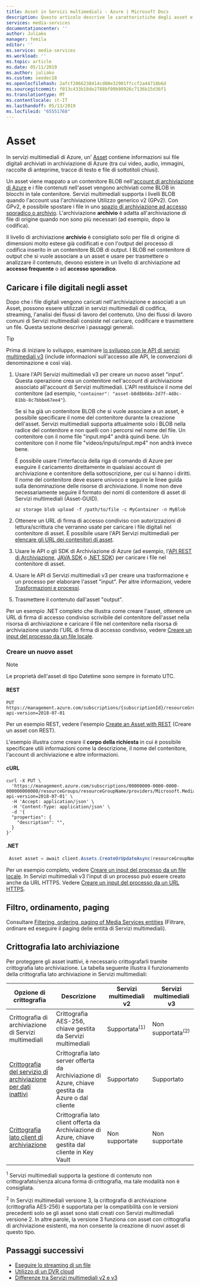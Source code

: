 ```yaml
---
title: Asset in Servizi multimediali - Azure | Microsoft Docs
description: Questo articolo descrive le caratteristiche degli asset e come vengono usati da Servizi multimediali di Azure.
services: media-services
documentationcenter: ''
author: Juliako
manager: femila
editor: ''
ms.service: media-services
ms.workload: ''
ms.topic: article
ms.date: 05/11/2019
ms.author: juliako
ms.custom: seodec18
ms.openlocfilehash: 2afcf2066238414cd08e32901ffccf2a44718b6d
ms.sourcegitcommit: f013c433b18de2788bf09b98926c7136b15d36f1
ms.translationtype: MT
ms.contentlocale: it-IT
ms.lasthandoff: 05/13/2019
ms.locfileid: "65551768"
---
```

# <a name="assets"></a>Asset

In servizi multimediali di Azure, un' [Asset](https://docs.microsoft.com/rest/api/media/assets) contiene informazioni sui file digitali archiviati in archiviazione di Azure (tra cui video, audio, immagini, raccolte di anteprime, tracce di testo e file di sottotitoli chiusi). 

Un asset viene mappato a un contenitore BLOB nell'[account di archiviazione di Azure](storage-account-concept.md) e i file contenuti nell'asset vengono archiviati come BLOB in blocchi in tale contenitore. Servizi multimediali supporta i livelli BLOB quando l'account usa l'archiviazione Utilizzo generico v2 (GPv2). Con GPv2, è possibile spostare i file in uno [spazio di archiviazione ad accesso sporadico o archivio](https://docs.microsoft.com/azure/storage/blobs/storage-blob-storage-tiers). L'archiviazione **archivio** è adatta all'archiviazione di file di origine quando non sono più necessari (ad esempio, dopo la codifica).

Il livello di archiviazione **archivio** è consigliato solo per file di origine di dimensioni molto estese già codificati e con l'output del processo di codifica inserito in un contenitore BLOB di output. I BLOB nel contenitore di output che si vuole associare a un asset e usare per trasmettere o analizzare il contenuto, devono esistere in un livello di archiviazione ad **accesso frequente** o ad **accesso sporadico**.

## <a name="upload-digital-files-into-assets"></a>Caricare i file digitali negli asset

Dopo che i file digitali vengono caricati nell'archiviazione e associati a un Asset, possono essere utilizzati in servizi multimediali di codifica, streaming, l'analisi dei flussi di lavoro del contenuto. Uno dei flussi di lavoro comuni di Servizi multimediali consiste nel caricare, codificare e trasmettere un file. Questa sezione descrive i passaggi generali.

> [!TIP]
> Prima di iniziare lo sviluppo, esaminare [lo sviluppo con le API di servizi multimediali v3](media-services-apis-overview.md) (include informazioni sull'accesso alle API, le convenzioni di denominazione e così via).

1. Usare l'API Servizi multimediali v3 per creare un nuovo asset "input". Questa operazione crea un contenitore nell'account di archiviazione associato all'account di Servizi multimediali. L'API restituisce il nome del contenitore (ad esempio, `"container": "asset-b8d8b68a-2d7f-4d8c-81bb-8c7bbbe67ee4"`).
   
    Se si ha già un contenitore BLOB che si vuole associare a un asset, è possibile specificare il nome del contenitore durante la creazione dell'asset. Servizi multimediali supporta attualmente solo i BLOB nella radice del contenitore e non quelli con i percorsi nel nome del file. Un contenitore con il nome file "input.mp4" andrà quindi bene. Un contenitore con il nome file "videos/inputs/input.mp4" non andrà invece bene.

    È possibile usare l'interfaccia della riga di comando di Azure per eseguire il caricamento direttamente in qualsiasi account di archiviazione e contenitore della sottoscrizione, per cui si hanno i diritti. <br/>Il nome del contenitore deve essere univoco e seguire le linee guida sulla denominazione delle risorse di archiviazione. Il nome non deve necessariamente seguire il formato dei nomi di contenitore di asset di Servizi multimediali (Asset-GUID). 
    
    ```azurecli
    az storage blob upload -f /path/to/file -c MyContainer -n MyBlob
    ```
2. Ottenere un URL di firma di accesso condiviso con autorizzazioni di lettura/scrittura che verranno usate per caricare i file digitali nel contenitore di asset. È possibile usare l'API Servizi multimediali per [elencare gli URL dei contenitori di asset](https://docs.microsoft.com/rest/api/media/assets/listcontainersas).
3. Usare le API o gli SDK di Archiviazione di Azure (ad esempio, l'[API REST di Archiviazione](../../storage/common/storage-rest-api-auth.md), [JAVA SDK](../../storage/blobs/storage-quickstart-blobs-java-v10.md) o [.NET SDK](../../storage/blobs/storage-quickstart-blobs-dotnet.md)) per caricare i file nel contenitore di asset. 
4. Usare le API di Servizi multimediali v3 per creare una trasformazione e un processo per elaborare l'asset "input". Per altre informazioni, vedere [Trasformazioni e processi](transform-concept.md).
5. Trasmettere il contenuto dall'asset "output".

Per un esempio .NET completo che illustra come creare l'asset, ottenere un URL di firma di accesso condiviso scrivibile del contenitore dell'asset nella risorsa di archiviazione e caricare il file nel contenitore nella risorsa di archiviazione usando l'URL di firma di accesso condiviso, vedere [Creare un input del processo da un file locale](job-input-from-local-file-how-to.md).

### <a name="create-a-new-asset"></a>Creare un nuovo asset

> [!NOTE]
> Le proprietà dell'asset di tipo Datetime sono sempre in formato UTC.

#### <a name="rest"></a>REST

```
PUT https://management.azure.com/subscriptions/{subscriptionId}/resourceGroups/{resourceGroupName}/providers/Microsoft.Media/mediaServices/{amsAccountName}/assets/{assetName}?api-version=2018-07-01
```

Per un esempio REST, vedere l'esempio [Create an Asset with REST](https://docs.microsoft.com/rest/api/media/assets/createorupdate#examples) (Creare un asset con REST).

L'esempio illustra come creare il **corpo della richiesta** in cui è possibile specificare utili informazioni come la descrizione, il nome del contenitore, l'account di archiviazione e altre informazioni.

#### <a name="curl"></a>cURL

```cURL
curl -X PUT \
  'https://management.azure.com/subscriptions/00000000-0000-0000-000000000000/resourceGroups/resourceGroupName/providers/Microsoft.Media/mediaServices/amsAccountName/assets/myOutputAsset?api-version=2018-07-01' \
  -H 'Accept: application/json' \
  -H 'Content-Type: application/json' \
  -d '{
  "properties": {
    "description": "",
  }
}'
```

#### <a name="net"></a>.NET

```csharp
 Asset asset = await client.Assets.CreateOrUpdateAsync(resourceGroupName, accountName, assetName, new Asset());
```

Per un esempio completo, vedere [Creare un input del processo da un file locale](job-input-from-local-file-how-to.md). In Servizi multimediali v3 l'input di un processo può essere creato anche da URL HTTPS. Vedere [Creare un input del processo da un URL HTTPS](job-input-from-http-how-to.md).

## <a name="filtering-ordering-paging"></a>Filtro, ordinamento, paging

Consultare [Filtering, ordering, paging of Media Services entities](entities-overview.md) (Filtrare, ordinare ed eseguire il paging delle entità di Servizi multimediali).

## <a name="storage-side-encryption"></a>Crittografia lato archiviazione

Per proteggere gli asset inattivi, è necessario crittografarli tramite crittografia lato archiviazione. La tabella seguente illustra il funzionamento della crittografia lato archiviazione in Servizi multimediali:

|Opzione di crittografia|Descrizione|Servizi multimediali v2|Servizi multimediali v3|
|---|---|---|---|
|Crittografia di archiviazione di Servizi multimediali|Crittografia AES-256, chiave gestita da Servizi multimediali|Supportata<sup>(1)</sup>|Non supportata<sup>(2)</sup>|
|[Crittografia del servizio di archiviazione per dati inattivi](https://docs.microsoft.com/azure/storage/common/storage-service-encryption)|Crittografia lato server offerta da Archiviazione di Azure, chiave gestita da Azure o dal cliente|Supportato|Supportato|
|[Crittografia lato client di archiviazione](https://docs.microsoft.com/azure/storage/common/storage-client-side-encryption)|Crittografia lato client offerta da Archiviazione di Azure, chiave gestita dal cliente in Key Vault|Non supportate|Non supportate|

<sup>1</sup> Servizi multimediali supporta la gestione di contenuto non crittografato/senza alcuna forma di crittografia, ma tale modalità non è consigliata.

<sup>2</sup> In Servizi multimediali versione 3, la crittografia di archiviazione (crittografia AES-256) è supportata per la compatibilità con le versioni precedenti solo se gli asset sono stati creati con Servizi multimediali versione 2. In altre parole, la versione 3 funziona con asset con crittografia di archiviazione esistenti, ma non consente la creazione di nuovi asset di questo tipo.

## <a name="next-steps"></a>Passaggi successivi

* [Eseguire lo streaming di un file](stream-files-dotnet-quickstart.md)
* [Utilizzo di un DVR cloud](live-event-cloud-dvr.md)
* [Differenze tra Servizi multimediali v2 e v3](migrate-from-v2-to-v3.md)
